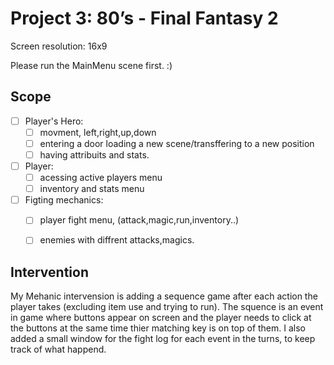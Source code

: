 # Project 3: 80’s - Final Fantasy 2

Screen resolution: 16x9

Please run the MainMenu scene first. :)

## Scope
- [ ] Player's Hero:
    - [ ] movment, left,right,up,down
    - [ ] entering a door loading a new scene/transffering to a new position
    - [ ] having attribuits and stats.
    
- [ ] Player:
    - [ ] acessing active players menu
    - [ ] inventory and stats menu
    
- [ ] Figting mechanics:
    - [ ] player fight menu, (attack,magic,run,inventory..) 
    - [ ] enemies with diffrent attacks,magics.
   

## Intervention
My Mehanic intervension is adding a sequence game after each action the player takes (excluding item use and trying to run).
The squence is an event in game where buttons appear on screen and the player needs to click at the buttons at the same time thier matching key is on top of them.
I also added a small window for the fight log for each event in the turns, to keep track of what happend.


